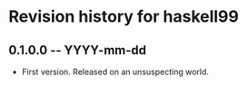 # Revision history for haskell99

## 0.1.0.0 -- YYYY-mm-dd

* First version. Released on an unsuspecting world.
